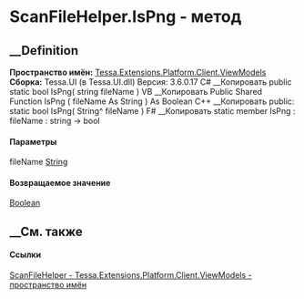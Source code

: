 # ScanFileHelper.IsPng - метод
##  __Definition
 **Пространство имён:**
[Tessa.Extensions.Platform.Client.ViewModels](N_Tessa_Extensions_Platform_Client_ViewModels.htm)  
 **Сборка:** Tessa.UI (в Tessa.UI.dll) Версия: 3.6.0.17
C# __Копировать
     public static bool IsPng(
    	string fileName
    )
VB __Копировать
     Public Shared Function IsPng ( 
    	fileName As String
    ) As Boolean
C++ __Копировать
     public:
    static bool IsPng(
    	String^ fileName
    )
F# __Копировать
     static member IsPng : 
            fileName : string -> bool 
#### Параметры
fileName [String](https://learn.microsoft.com/dotnet/api/system.string)
#### Возвращаемое значение
[Boolean](https://learn.microsoft.com/dotnet/api/system.boolean)
##  __См. также
#### Ссылки
[ScanFileHelper -
](T_Tessa_Extensions_Platform_Client_ViewModels_ScanFileHelper.htm)
[Tessa.Extensions.Platform.Client.ViewModels - пространство
имён](N_Tessa_Extensions_Platform_Client_ViewModels.htm)
